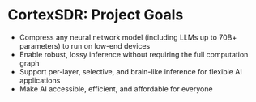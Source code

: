# CortexSDR: Project Goals

- Compress any neural network model (including LLMs up to 70B+ parameters) to run on low-end devices
- Enable robust, lossy inference without requiring the full computation graph
- Support per-layer, selective, and brain-like inference for flexible AI applications
- Make AI accessible, efficient, and affordable for everyone 